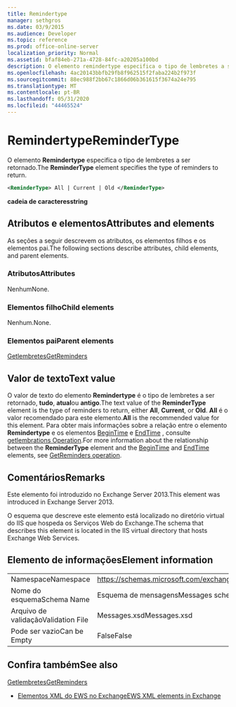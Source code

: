 ```yaml
---
title: Remindertype
manager: sethgros
ms.date: 03/9/2015
ms.audience: Developer
ms.topic: reference
ms.prod: office-online-server
localization_priority: Normal
ms.assetid: bfaf84eb-271a-4728-84fc-a20205a100bd
description: O elemento remindertype especifica o tipo de lembretes a ser retornado.
ms.openlocfilehash: 4ac20143bbfb29fb8f962515f2faba224b2f973f
ms.sourcegitcommit: 88ec988f2bb67c1866d06b361615f3674a24e795
ms.translationtype: MT
ms.contentlocale: pt-BR
ms.lasthandoff: 05/31/2020
ms.locfileid: "44465524"
---
```

# <a name="remindertype"></a><span data-ttu-id="31bd3-103">Remindertype</span><span class="sxs-lookup"><span data-stu-id="31bd3-103">ReminderType</span></span>

<span data-ttu-id="31bd3-104">O elemento **Remindertype** especifica o tipo de lembretes a ser retornado.</span><span class="sxs-lookup"><span data-stu-id="31bd3-104">The **ReminderType** element specifies the type of reminders to return.</span></span> 
  
```XML
<ReminderType> All | Current | Old </ReminderType>
```

 <span data-ttu-id="31bd3-105">**cadeia de caracteres**</span><span class="sxs-lookup"><span data-stu-id="31bd3-105">**string**</span></span>
## <a name="attributes-and-elements"></a><span data-ttu-id="31bd3-106">Atributos e elementos</span><span class="sxs-lookup"><span data-stu-id="31bd3-106">Attributes and elements</span></span>

<span data-ttu-id="31bd3-107">As seções a seguir descrevem os atributos, os elementos filhos e os elementos pai.</span><span class="sxs-lookup"><span data-stu-id="31bd3-107">The following sections describe attributes, child elements, and parent elements.</span></span>
  
### <a name="attributes"></a><span data-ttu-id="31bd3-108">Atributos</span><span class="sxs-lookup"><span data-stu-id="31bd3-108">Attributes</span></span>

<span data-ttu-id="31bd3-109">Nenhum</span><span class="sxs-lookup"><span data-stu-id="31bd3-109">None.</span></span>
  
### <a name="child-elements"></a><span data-ttu-id="31bd3-110">Elementos filho</span><span class="sxs-lookup"><span data-stu-id="31bd3-110">Child elements</span></span>

<span data-ttu-id="31bd3-111">Nenhum.</span><span class="sxs-lookup"><span data-stu-id="31bd3-111">None.</span></span>
  
### <a name="parent-elements"></a><span data-ttu-id="31bd3-112">Elementos pai</span><span class="sxs-lookup"><span data-stu-id="31bd3-112">Parent elements</span></span>

[<span data-ttu-id="31bd3-113">Getlembretes</span><span class="sxs-lookup"><span data-stu-id="31bd3-113">GetReminders</span></span>](getreminders.md)
  
## <a name="text-value"></a><span data-ttu-id="31bd3-114">Valor de texto</span><span class="sxs-lookup"><span data-stu-id="31bd3-114">Text value</span></span>

<span data-ttu-id="31bd3-115">O valor de texto do elemento **Remindertype** é o tipo de lembretes a ser retornado, **tudo**, **atual**ou **antigo**.</span><span class="sxs-lookup"><span data-stu-id="31bd3-115">The text value of the **ReminderType** element is the type of reminders to return, either **All**, **Current**, or **Old**.</span></span> <span data-ttu-id="31bd3-116">**All** é o valor recomendado para este elemento.</span><span class="sxs-lookup"><span data-stu-id="31bd3-116">**All** is the recommended value for this element.</span></span> <span data-ttu-id="31bd3-117">Para obter mais informações sobre a relação entre o elemento **Remindertype** e os elementos [BeginTime](begintime.md) e [EndTime](endtime-remindermessagedatatype.md) , consulte [getlembrations Operation](getreminders-operation.md).</span><span class="sxs-lookup"><span data-stu-id="31bd3-117">For more information about the relationship between the **ReminderType** element and the [BeginTime](begintime.md) and [EndTime](endtime-remindermessagedatatype.md) elements, see [GetReminders operation](getreminders-operation.md).</span></span>
  
## <a name="remarks"></a><span data-ttu-id="31bd3-118">Comentários</span><span class="sxs-lookup"><span data-stu-id="31bd3-118">Remarks</span></span>

<span data-ttu-id="31bd3-119">Este elemento foi introduzido no Exchange Server 2013.</span><span class="sxs-lookup"><span data-stu-id="31bd3-119">This element was introduced in Exchange Server 2013.</span></span>
  
<span data-ttu-id="31bd3-120">O esquema que descreve este elemento está localizado no diretório virtual do IIS que hospeda os Serviços Web do Exchange.</span><span class="sxs-lookup"><span data-stu-id="31bd3-120">The schema that describes this element is located in the IIS virtual directory that hosts Exchange Web Services.</span></span>
  
## <a name="element-information"></a><span data-ttu-id="31bd3-121">Elemento de informações</span><span class="sxs-lookup"><span data-stu-id="31bd3-121">Element information</span></span>

|||
|:-----|:-----|
|<span data-ttu-id="31bd3-122">Namespace</span><span class="sxs-lookup"><span data-stu-id="31bd3-122">Namespace</span></span>  <br/> |https://schemas.microsoft.com/exchange/services/2006/messages  <br/> |
|<span data-ttu-id="31bd3-123">Nome do esquema</span><span class="sxs-lookup"><span data-stu-id="31bd3-123">Schema Name</span></span>  <br/> |<span data-ttu-id="31bd3-124">Esquema de mensagens</span><span class="sxs-lookup"><span data-stu-id="31bd3-124">Messages schema</span></span>  <br/> |
|<span data-ttu-id="31bd3-125">Arquivo de validação</span><span class="sxs-lookup"><span data-stu-id="31bd3-125">Validation File</span></span>  <br/> |<span data-ttu-id="31bd3-126">Messages.xsd</span><span class="sxs-lookup"><span data-stu-id="31bd3-126">Messages.xsd</span></span>  <br/> |
|<span data-ttu-id="31bd3-127">Pode ser vazio</span><span class="sxs-lookup"><span data-stu-id="31bd3-127">Can be Empty</span></span>  <br/> |<span data-ttu-id="31bd3-128">False</span><span class="sxs-lookup"><span data-stu-id="31bd3-128">False</span></span>  <br/> |
   
## <a name="see-also"></a><span data-ttu-id="31bd3-129">Confira também</span><span class="sxs-lookup"><span data-stu-id="31bd3-129">See also</span></span>



[<span data-ttu-id="31bd3-130">Getlembretes</span><span class="sxs-lookup"><span data-stu-id="31bd3-130">GetReminders</span></span>](getreminders.md)


- [<span data-ttu-id="31bd3-131">Elementos XML do EWS no Exchange</span><span class="sxs-lookup"><span data-stu-id="31bd3-131">EWS XML elements in Exchange</span></span>](ews-xml-elements-in-exchange.md)

